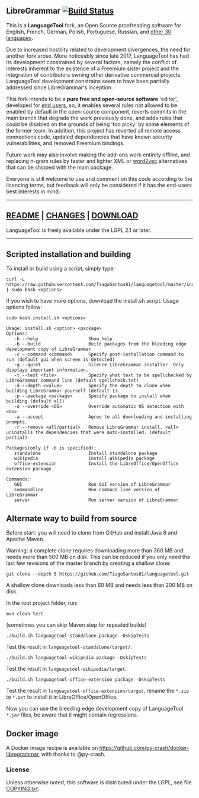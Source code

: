 ## LibreGrammar [![Build Status](https://travis-ci.org/TiagoSantos81/languagetool.png)](https://travis-ci.org/TiagoSantos81/languagetool)

This is a **LanguageTool** fork, an Open Source proofreading software for English, French, German,
Polish, Portuguese, Russian, and [other 30 languages](https://github.com/TiagoSantos81/languagetool/tree/master/languagetool-language-modules).

Due to increased hostility related to development divergences, the need for another fork arose. 
More noticeably since late 2017, LanguageTool has had its development constrained by several factors, namely the 
conflict of interests inherent to the existence of a Freemium sister project and the integration 
of contributors owning other derivative commercial projects. LanguageTool development constrains
seem to have been partially addressed since LibreGrammar's inception.

This fork intends to be a **pure free and open-source software** 'editor', developed for [end users](https://en.wikipedia.org/wiki/End_user), so, 
it enables several rules not allowed to be enabled by default in the open-source component, reverts commits in the main branch that degrade the work previously done, and adds rules 
that could be disabled on the grounds of being 'too picky' by some elements of the former team.
In addition, this project has reverted all remote access connections code, updated dependencies 
that have known security vulnerabilities, and removed Freemium bindings.

Future work may also involve making the add-ons work entirely offline, and replacing n-gram rules by faster and lighter XML 
or [word2vec](https://github.com/gulp21/languagetool-neural-network) alternatives that can be shipped with the main package.

Everyone is still welcome to use and comment on this code according to the licencing terms, but feedback 
will only be considered if it has the end-users best interests in mind.

___

## [README](https://github.com/TiagoSantos81/languagetool/blob/master/languagetool-standalone/README.md)   |   [CHANGES](https://github.com/TiagoSantos81/languagetool/blob/master/languagetool-standalone/CHANGES.md)   |   [DOWNLOAD](https://github.com/TiagoSantos81/languagetool/releases)

LanguageTool is freely available under the LGPL 2.1 or later.

___

## Scripted installation and building
To install or build using a script, simply type:
```
curl -L https://raw.githubusercontent.com/TiagoSantos81/languagetool/master/install.sh | sudo bash <options>
```

If you wish to have more options, download the install.sh script. Usage options follow:

```
sudo bash install.sh <options>

Usage: install.sh <option> <package>
Options:
   -h --help                   Show help
   -b --build                  Build packages from the bleeding edge development copy of LibreGrammar
   -c --command <command>      Specify post-installation command to run (default gui when screen is detected)
   -q --quiet                  Silence LibreGrammar installer. Only displays important information.
   -t --text <file>            Specify what text to be spellchecked by LibreGrammar command line (default spellcheck.txt)
   -d --depth <value>          Specify the depth to clone when building LibreGrammar yourself (default 1).
   -p --package <package>      Specify package to install when building (default all)
   -o --override <OS>          Override automatic OS detection with <OS>
   -a --accept                 Agree to all downloading and installing prompts.
   -r --remove <all/partial>   Remove LibreGrammar install. <all> uninstalls the dependencies that were auto-installed. (default partial)

Packages(only if -b is specified):
   standalone                  Install standalone package
   wikipedia                   Install Wikipedia package
   office-extension            Install the LibreOffice/OpenOffice extension package

Commands:
   GUI                         Run GUI version of LibreGrammar
   commandline                 Run command line version of LibreGrammar
   server                      Run server version of LibreGrammar
```

## Alternate way to build from source

Before start: you will need to clone from GitHub and install Java 8 and Apache Maven.

Warning: a complete clone requires downloading more than 360 MB and needs more than 500 MB on disk.
This can be reduced if you only need the last few revisions of the master branch
by creating a shallow clone:

    git clone --depth 5 https://github.com/TiagoSantos81/languagetool.git

A shallow clone downloads less than 60 MB and needs less than 200 MB on disk.

In the root project folder, run:

    mvn clean test

(sometimes you can skip Maven step for repeated builds)

    ./build.sh languagetool-standalone package -DskipTests

Test the result in `languagetool-standalone/target/`.

    ./build.sh languagetool-wikipedia package -DskipTests

Test the result in `languagetool-wikipedia/target`.

    ./build.sh languagetool-office-extension package -DskipTests

Test the result in `languagetool-office-extension/target`, rename the `*.zip` to `*.oxt` to install it in LibreOffice/OpenOffice.

Now you can use the bleeding edge development copy of LanguageTool `*.jar` files, be aware that it might contain regressions.

## Docker image

A Docker image recipe is available on https://github.com/py-crash/docker-libregrammar, with thanks to @py-crash.

### License

Unless otherwise noted, this software is distributed under the LGPL, see file [COPYING.txt](https://github.com/TiagoSantos81/languagetool/blob/master/COPYING.txt).
